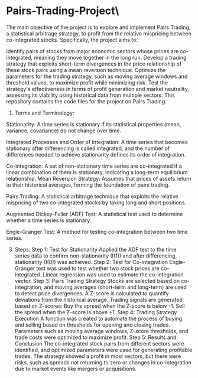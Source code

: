 # Pairs-Trading-Project\
The main objective of the project is to explore and implement Pairs Trading, a statistical arbitrage strategy, to profit from the relative mispricing between co-integrated stocks. Specifically, the project aims to:

Identify pairs of stocks from major economic sectors whose prices are co-integrated, meaning they move together in the long run.
Develop a trading strategy that exploits short-term divergences in the price relationship of these stock pairs using a mean reversion technique.
Optimize the parameters for the trading strategy, such as moving average windows and threshold values, to maximize profit while minimizing risk.
Test the strategy's effectiveness in terms of profit generation and market neutrality, assessing its viability using historical data from multiple sectors.
This repository contains the code files for the project on Pairs Trading.

1) Terms and Terminology:
   
Stationarity: A time series is stationary if its statistical properties (mean, variance, covariance) do not change over time.

Integrated Processes and Order of Integration: A time series that becomes stationary after differencing is called integrated, and the number of differences needed to achieve stationarity defines its order of integration.

Co-integration: A set of non-stationary time series are co-integrated if a linear combination of them is stationary, indicating a long-term equilibrium relationship.
Mean Reversion Strategy: Assumes that prices of assets return to their historical averages, forming the foundation of pairs trading.

Pairs Trading: A statistical arbitrage technique that exploits the relative mispricing of two co-integrated stocks by taking long and short positions.

Augmented Dickey-Fuller (ADF) Test: A statistical test used to determine whether a time series is stationary.

Engle-Granger Test: A method for testing co-integration between two time series.



3) Steps:
Step 1: Test for Stationarity
Applied the ADF test to the time series data to confirm non-stationarity (I(1)) and after differencing, stationarity (I(0)) was achieved.
Step 2: Test for Co-integration
Engle-Granger test was used to test whether two stock prices are co-integrated.
Linear regression was used to estimate the co-integration vector.
Step 3: Pairs Trading Strategy
Stocks are selected based on co-integration, and moving averages (short-term and long-term) are used to detect price divergences.
A Z-score is calculated to quantify deviations from the historical average.
Trading signals are generated based on Z-scores:
Buy the spread when the Z-score is below -1.
Sell the spread when the Z-score is above +1.
Step 4: Trading Strategy Execution
A function was created to automate the process of buying and selling based on thresholds for opening and closing trades.
Parameters such as moving average windows, Z-score thresholds, and trade costs were optimized to maximize profit.
Step 5: Results and Conclusion
The co-integrated stock pairs from different sectors were identified, and optimized parameters were used for generating profitable trades.
The strategy showed a profit in most sectors, but there were risks, such as spreads not returning to zero or changes in co-integration due to market events like mergers or acquisitions.

<!-- The file named Time_Series_Project_(to_be_submitted) contains the collaboratory codes for the porject.   --> 
